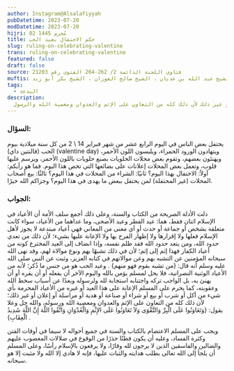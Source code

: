 ```yaml
---
author: Instagram@Alsalafiyyah
pubDatetime: 2023-07-20
modDatetime: 2023-07-20
hijri: 02 مُحرم 1445
title: حكم الاحتفال بعيد الحب
slug: ruling-on-celebrating-valentine
trans: ruling-on-celebrating-valentine
featured: false
draft: false
source: فتاوى اللجنة الدائمة 2/ 262-264 الفتوى رقم 21203
muftis: الشيخ عبد العزيز آل الشيخ ، الشيخ عبد الله بن غديان ، الشيخ صالح الفوزان ، الشيخ بكر أبو زيد 
tags:
  - البدعة
description:
  يحرم على المسلم الإعانة على هذا العيد أو غيره من الأعياد المحرمة بأي شيء من أكلٍ أو شرب أو بيع أو شراء أو صناعة أو هدية أو مراسلة أو إعلان أو غير ذلك لأن ذلك كله من التعاون على الإثم والعدوان ومعصية الله والرسول
---
```


### السؤال:
يحتفل بعض الناس في اليوم الرابع عشر من شهر فبراير 14 \ 2 من كل سنة ميلادية بيوم الحب (فالنتين داي) (valentine day) ويتهادون الورود الحمراء، ويلبسون اللون الأحمر، ويهنئون بعضهم، وتقوم بعض محلات الحلويات بصنع حلويات باللون الأحمر، ويرسم عليها قلوب، وتعمل بعض المحلات إعلانات على بضائعها التي تخص هذا اليوم. فما هو رأيكم: أولاً: الاحتفال بهذا اليوم؟ ثانيًا: الشراء من المحلات في هذا اليوم؟ ثالثًا: بيع أصحاب المحلات (غير المحتفلة) لمن يحتفل ببعض ما يهدى في هذا اليوم؟ وجزاكم الله خيرًا.

### الجواب:
دلت الأدلة الصريحة من الكتاب والسنة، وعلى ذلك أجمع سلف الأمة أن الأعياد في الإسلام اثنان فقط، هما: عيد الفطر وعيد الأضحى، وما عداهما من الأعياد، سواء كانت متعلقة بشخص أو جماعة أو حدث أو أي معنى من المعاني فهي أعياد مبتدعة لا يجوز لأهل الإسلام فعلها ولا إقرارها ولا إظهار الفرح بها ولا الإعانة عليها بشيء؛ لأن ذلك من تعدي حدود الله، ومن يتعد حدود الله فقد ظلم نفسه، وإذا انضاف إلى العيد المخترع كونه من أعياد الكفار فهذا إثم إلى إثم؛ لأن في ذلك تشبهًا بهم ونوع موالاة لهم، وقد نهى الله سبحانه المؤمنين عن التشبه بهم وعن موالاتهم في كتابه العزيز، وثبت عن النبي صلى الله عليه وسلم أنه قال: {من تشبه بقوم فهو منهم} . وعيد الحب هو من جنس ما ذُكر؛ لأنه من الأعياد الوثنية النصرانية، فلا يحل لمسلم يؤمن بالله واليوم الآخر أن يفعله أو أن يقره أو أن يهنئ به، بل الواجب تركه واجتنابه استجابة لله ولرسوله وبعدًا عن أسباب سخط الله وعقوبته، كما يحرم على المسلم الإعانة على هذا العيد أو غيره من الأعياد المحرمة بأي شيء من أكل أو شرب أو بيع أو شراء أو صناعة أو هدية أو مراسلة أو إعلان أو غير ذلك؛ لأن ذلك كله من التعاون على الإثم والعدوان ومعصية الله ورسوله، والله جل وعلا يقول: {وَتَعَاوَنُوا عَلَى الْبِرِّ وَالتَّقْوَى وَلاَ تَعَاوَنُوا عَلَى الإِثْمِ وَالْعُدْوَانِ وَاتَّقُوا اللَّهَ إِنَّ اللَّهَ شَدِيدُ الْعِقَابِ} . 

ويجب على المسلم الاعتصام بالكتاب والسنة في جميع أحواله لا سيما في أوقات الفتن وكثرة الفساد، وعليه أن يكون فطنًا حذرًا من الوقوع في ضلالات المغضوب عليهم والضالين والفاسقين الذين لا يرجون لله وقارًا، ولا يرفعون بالإسلام رأسًا، وعلى المسلم أن يلجأ إلى الله تعالى بطلب هدايته والثبات عليها، فإنه لا هادي إلا الله ولا مثبت إلا هو سبحانه. 
